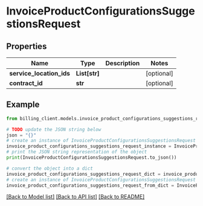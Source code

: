 # InvoiceProductConfigurationsSuggestionsRequest


## Properties

Name | Type | Description | Notes
------------ | ------------- | ------------- | -------------
**service_location_ids** | **List[str]** |  | [optional] 
**contract_id** | **str** |  | [optional] 

## Example

```python
from billing_client.models.invoice_product_configurations_suggestions_request import InvoiceProductConfigurationsSuggestionsRequest

# TODO update the JSON string below
json = "{}"
# create an instance of InvoiceProductConfigurationsSuggestionsRequest from a JSON string
invoice_product_configurations_suggestions_request_instance = InvoiceProductConfigurationsSuggestionsRequest.from_json(json)
# print the JSON string representation of the object
print(InvoiceProductConfigurationsSuggestionsRequest.to_json())

# convert the object into a dict
invoice_product_configurations_suggestions_request_dict = invoice_product_configurations_suggestions_request_instance.to_dict()
# create an instance of InvoiceProductConfigurationsSuggestionsRequest from a dict
invoice_product_configurations_suggestions_request_from_dict = InvoiceProductConfigurationsSuggestionsRequest.from_dict(invoice_product_configurations_suggestions_request_dict)
```
[[Back to Model list]](../README.md#documentation-for-models) [[Back to API list]](../README.md#documentation-for-api-endpoints) [[Back to README]](../README.md)


